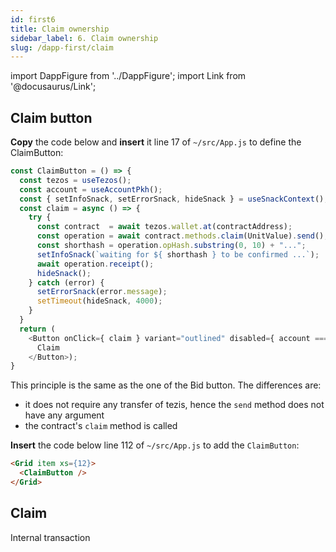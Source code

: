 ```yaml
---
id: first6
title: Claim ownership
sidebar_label: 6. Claim ownership
slug: /dapp-first/claim
---
```

import DappFigure from '../DappFigure';
import Link from '@docusaurus/Link';

## Claim button

**Copy** the code below and **insert** it line 17 of `~/src/App.js` to define the ClaimButton:

```js {8}
const ClaimButton = () => {
  const tezos = useTezos();
  const account = useAccountPkh();
  const { setInfoSnack, setErrorSnack, hideSnack } = useSnackContext();
  const claim = async () => {
    try {
      const contract  = await tezos.wallet.at(contractAddress);
      const operation = await contract.methods.claim(UnitValue).send();
      const shorthash = operation.opHash.substring(0, 10) + "...";
      setInfoSnack(`waiting for ${ shorthash } to be confirmed ...`);
      await operation.receipt();
      hideSnack();
    } catch (error) {
      setErrorSnack(error.message);
      setTimeout(hideSnack, 4000);
    }
  }
  return (
    <Button onClick={ claim } variant="outlined" disabled={ account === null }>
      Claim
    </Button>);
}
```
This principle is the same as the one of the <Link to='/docs/dapp-first/bid-button#buttons-code'>Bid</Link> button. The differences are:
* it does not require any transfer of tezis, hence the `send` method does not have any argument
* the <Link to='/docs/dapp-first/contract#entrypoints'>contract</Link>'s `claim` method is called

**Insert** the code below line 112 of `~/src/App.js` to add the `ClaimButton`:

```html
<Grid item xs={12}>
  <ClaimButton />
</Grid>
```

## Claim

<DappFigure img='ownership_bcd3.png' width='100%' />

Internal transaction
